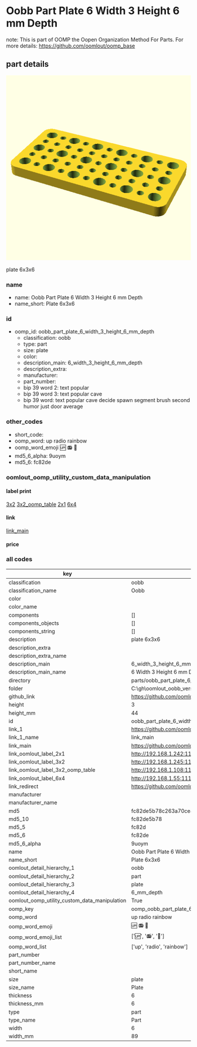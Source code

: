 # Oobb Part Plate 6 Width 3 Height 6 mm Depth  

note: This is part of OOMP the Oopen Organization Method For Parts. For more details: https://github.com/oomlout/oomp_base

##  part details
  

[![](3dpr.png)](3dpr.png)

plate 6x3x6



### name
* name: Oobb Part Plate 6 Width 3 Height 6 mm Depth
* name_short: Plate 6x3x6 
### id
* oomp_id: oobb_part_plate_6_width_3_height_6_mm_depth
  * classification: oobb
  * type: part
  * size: plate
  * color: 
  * description_main: 6_width_3_height_6_mm_depth
  * description_extra: 
  * manufacturer: 
  * part_number: 
  * bip 39 word 2: text popular
  * bip 39 word 3: text popular cave
  * bip 39 word: text popular cave decide spawn segment brush second humor just door average

### other_codes
* short_code: 
* oomp_word: up radio rainbow
* oomp_word_emoji :up: :radio: :rainbow:
* md5_6_alpha: 9uoym
* md5_6: fc82de






### oomlout_oomp_utility_custom_data_manipulation
#### label print
[3x2](http://192.168.1.245:1112/?label=oomp%209uoym)
[3x2_oomp_table](http://192.168.1.108:1112/?label=oomp%209uoym)
[2x1](http://192.168.1.242:1112/?label=oomp%209uoym)
[6x4](http://192.168.1.55:1112/?label=oomp%209uoym)    

#### link

[link_main](https://github.com/oomlout/oomlout_oobb_version_4_generated_parts/tree/main/navigation_oomp/oobb/part/plate/6_width_3_height_6_mm_depth/part)                              

#### price







### all codes 
| key | value |  
| --- | --- |  
| classification | oobb |  
| classification_name | Oobb |  
| color |  |  
| color_name |  |  
| components | [] |  
| components_objects | [] |  
| components_string | [] |  
| description | plate 6x3x6 |  
| description_extra |  |  
| description_extra_name |  |  
| description_main | 6_width_3_height_6_mm_depth |  
| description_main_name | 6 Width 3 Height 6 mm Depth |  
| directory | parts/oobb_part_plate_6_width_3_height_6_mm_depth |  
| folder | C:\gh\oomlout_oobb_version_4_generated_parts\parts\oobb_part_plate_6_width_3_height_6_mm_depth |  
| github_link | https://github.com/oomlout/oomlout_oomp_part_src/tree/main/parts/oobb_part_plate_6_width_3_height_6_mm_depth |  
| height | 3 |  
| height_mm | 44 |  
| id | oobb_part_plate_6_width_3_height_6_mm_depth |  
| link_1 | https://github.com/oomlout/oomlout_oobb_version_4_generated_parts/tree/main/navigation_oomp/oobb/part/plate/6_width_3_height_6_mm_depth/part |  
| link_1_name | link_main |  
| link_main | https://github.com/oomlout/oomlout_oobb_version_4_generated_parts/tree/main/navigation_oomp/oobb/part/plate/6_width_3_height_6_mm_depth/part |  
| link_oomlout_label_2x1 | http://192.168.1.242:1112/?label=oomp%209uoym |  
| link_oomlout_label_3x2 | http://192.168.1.245:1112/?label=oomp%209uoym |  
| link_oomlout_label_3x2_oomp_table | http://192.168.1.108:1112/?label=oomp%209uoym |  
| link_oomlout_label_6x4 | http://192.168.1.55:1112/?label=oomp%209uoym |  
| link_redirect | https://github.com/oomlout/oomlout_oobb_version_4_generated_parts/tree/main/parts/oobb_plate_06_03_06 |  
| manufacturer |  |  
| manufacturer_name |  |  
| md5 | fc82de5b78c263a70ce8538c49aa0efd |  
| md5_10 | fc82de5b78 |  
| md5_5 | fc82d |  
| md5_6 | fc82de |  
| md5_6_alpha | 9uoym |  
| name | Oobb Part Plate 6 Width 3 Height 6 mm Depth |  
| name_short | Plate 6x3x6  |  
| oomlout_detail_hierarchy_1 | oobb |  
| oomlout_detail_hierarchy_2 | part |  
| oomlout_detail_hierarchy_3 | plate |  
| oomlout_detail_hierarchy_4 | 6_mm_depth |  
| oomlout_oomp_utility_custom_data_manipulation | True |  
| oomp_key | oomp_oobb_part_plate_6_width_3_height_6_mm_depth |  
| oomp_word | up radio rainbow |  
| oomp_word_emoji | :up: :radio: :rainbow: |  
| oomp_word_emoji_list | [':up:', ':radio:', ':rainbow:'] |  
| oomp_word_list | ['up', 'radio', 'rainbow'] |  
| part_number |  |  
| part_number_name |  |  
| short_name |  |  
| size | plate |  
| size_name | Plate |  
| thickness | 6 |  
| thickness_mm | 6 |  
| type | part |  
| type_name | Part |  
| width | 6 |  
| width_mm | 89 |  
